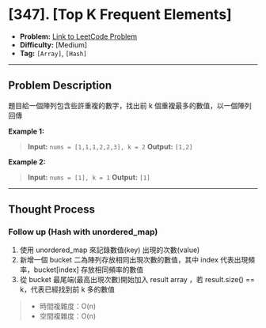 # [347]. [Top K Frequent Elements]

- **Problem:** [Link to LeetCode Problem](https://leetcode.com/problems/top-k-frequent-elements/)
- **Difficulty:** [Medium]
- **Tag:** `[Array]`, `[Hash]`

---

## Problem Description

題目給一個陣列包含些許重複的數字，找出前 k 個重複最多的數值，以一個陣列回傳

**Example 1:**
> **Input:** `nums = [1,1,1,2,2,3], k = 2`
> **Output:** `[1,2]`
>
**Example 2:**
> **Input:** `nums = [1], k = 1`
> **Output:** `[1]`

---

## Thought Process

### Follow up (Hash with unordered_map)

1. 使用 unordered_map 來記錄數值(key) 出現的次數(value)
2. 新增一個 bucket 二為陣列存放相同出現次數的數值，其中 index 代表出現頻率，bucket[index] 存放相同頻率的數值
3. 從 bucket 最尾端(最高出現次數)開始加入 result array ，若 result.size() == k，代表已經找到前 k 多的數值

> - 時間複雜度：O(n)
> - 空間複雜度：O(n)